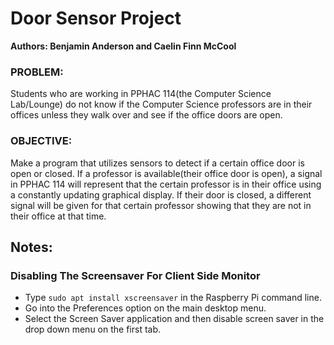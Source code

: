 # Door Sensor Project
**Authors: Benjamin Anderson and Caelin Finn McCool**

### PROBLEM:
Students who are working in PPHAC 114(the Computer Science Lab/Lounge) do not know if the Computer Science professors are in their offices unless they walk over and see if the office doors are open.

### OBJECTIVE:
Make a program that utilizes sensors to detect if a certain office door is open or closed. If a professor is available(their office door is open), a signal in PPHAC 114 will represent that the certain professor is in their office using a constantly updating graphical display. If their door is closed, a different signal will be given for that certain professor showing that they are not in their office at that time.

## Notes:
### Disabling The Screensaver For Client Side Monitor

* Type `sudo apt install xscreensaver` in the Raspberry Pi command line.
* Go into the Preferences option on the main desktop menu.
* Select the Screen Saver application and then disable screen saver in the drop down menu on the first tab.

